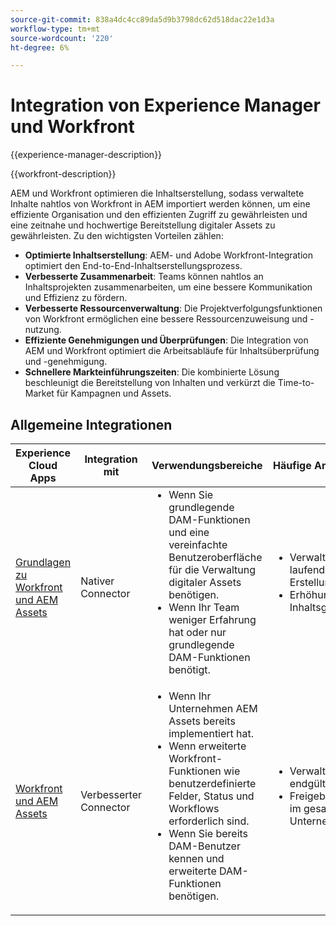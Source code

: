 ```yaml
---
source-git-commit: 838a4dc4cc89da5d9b3798dc62d518dac22e1d3a
workflow-type: tm+mt
source-wordcount: '220'
ht-degree: 6%

---
```



# Integration von Experience Manager und Workfront

{{experience-manager-description}}

{{workfront-description}}

AEM und Workfront optimieren die Inhaltserstellung, sodass verwaltete Inhalte nahtlos von Workfront in AEM importiert werden können, um eine effiziente Organisation und den effizienten Zugriff zu gewährleisten und eine zeitnahe und hochwertige Bereitstellung digitaler Assets zu gewährleisten. Zu den wichtigsten Vorteilen zählen:

+ **Optimierte Inhaltserstellung**: AEM- und Adobe Workfront-Integration optimiert den End-to-End-Inhaltserstellungsprozess.
+ **Verbesserte Zusammenarbeit**: Teams können nahtlos an Inhaltsprojekten zusammenarbeiten, um eine bessere Kommunikation und Effizienz zu fördern.
+ **Verbesserte Ressourcenverwaltung**: Die Projektverfolgungsfunktionen von Workfront ermöglichen eine bessere Ressourcenzuweisung und -nutzung.
+ **Effiziente Genehmigungen und Überprüfungen**: Die Integration von AEM und Workfront optimiert die Arbeitsabläufe für Inhaltsüberprüfung und -genehmigung.
+ **Schnellere Markteinführungszeiten**: Die kombinierte Lösung beschleunigt die Bereitstellung von Inhalten und verkürzt die Time-to-Market für Kampagnen und Assets.

## Allgemeine Integrationen

<table>
    <thead>
        <tr>
            <th>Experience Cloud Apps</th>
            <th>Integration mit</th>
            <th>Verwendungsbereiche</th>
            <th>Häufige Anwendungsfälle</th>
        </tr>
    </thead>
    <tbody>
        <tr>
            <td><a href="https://experienceleague.adobe.com/docs/experience-manager-learn/assets-essentials/workfront/configure.html?lang=de" target="_blank" rel="noreferrer">Grundlagen zu Workfront und AEM Assets</a></td>
            <td>Nativer Connector</td>
            <td>
              <ul style="margin-top: 0;">
                <li>Wenn Sie grundlegende DAM-Funktionen und eine vereinfachte Benutzeroberfläche für die Verwaltung digitaler Assets benötigen.</li>
                <li>Wenn Ihr Team weniger Erfahrung hat oder nur grundlegende DAM-Funktionen benötigt.</li>
              </ul>
            </td>
            <td>
                <ul style="margin-top: 0;">
                  <li>Verwalten der laufenden Asset-Erstellung.</li>
                  <li>Erhöhung der Inhaltsgeschwindigkeit.</li>
                </ul>
            </td>
        </tr>
        <tr>
            <td><a href="https://experienceleague.adobe.com/docs/experience-manager-learn/assets/workfront/enhanced-connector/aem-experts-series/overview.html" target="_blank" rel="noreferrer">Workfront und AEM Assets</a></td>
            <td>Verbesserter Connector</td>
            <td>
                <ul style="margin-top: 0;">
                    <li>Wenn Ihr Unternehmen AEM Assets bereits implementiert hat.</li>
                    <li>Wenn erweiterte Workfront-Funktionen wie benutzerdefinierte Felder, Status und Workflows erforderlich sind.</li>
                    <li>Wenn Sie bereits DAM-Benutzer kennen und erweiterte DAM-Funktionen benötigen.</li>
                </ul>
            </td>
            <td>
              <ul style="margin-top: 0;">
                <li>Verwalten der endgültigen Assets.</li>
                <li>Freigeben von Assets im gesamten Unternehmen</li>
              </ul>
            </td>
        </tr>
    </tbody>          
</table>
